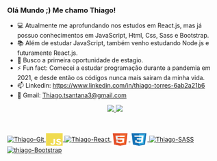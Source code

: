 ### Olá Mundo ;) Me chamo Thiago!



- 💻 Atualmente me aprofundando nos estudos em React.js, mas já possuo conhecimentos em JavaScript, Html, Css, Sass e Bootstrap.
- 📚 Além de estudar JavaScript, também venho estudando Node.js e futuramente React.js.
- 🎁 Busco a primeira oportunidade de estagio.
- ⚡ Fun fact: Comecei a estudar programação durante a pandemia em 2021, e desde então os códigos nunca mais sairam da minha vida.
- 📫 Linkedin: https://www.linkedin.com/in/thiago-torres-6ab2a21b6
- 📩 Gmail: Thiago.tsantana3@gmail.com

<div align="center">
  <a href="https://github.com/thiagO031">
  <img height="180em" src="https://github-readme-stats.vercel.app/api?username=thiagO031&show_icons=true&theme=dracula&include_all_commits=true&count_private=true"/>
  <img height="180em" src="https://github-readme-stats.vercel.app/api/top-langs/?username=thiagO031&layout=compact&langs_count=7&theme=dracula"/>
</div>
  
##
  
  <div style="display: inline_block"><br>
  
  <img align="center" alt="Thiago-Git" height="30" width="40" src="https://cdn.jsdelivr.net/gh/devicons/devicon/icons/git/git-original.svg">
<!--   <img align="center" alt="Thiago-GitHub" height="30" width="40" src="https://cdn.jsdelivr.net/gh/devicons/devicon/icons/github/github-original.svg"> -->
  <img align="center" alt="Thiago-Js" height="30" width="40" src="https://raw.githubusercontent.com/devicons/devicon/master/icons/javascript/javascript-plain.svg">  
  <img align="center" alt="Thiago-React" height="30" width="50" src="https://cdn.jsdelivr.net/gh/devicons/devicon/icons/react/react-original.svg" />
  <img align="center" alt="Thiago-HTML" height="30" width="40" src="https://raw.githubusercontent.com/devicons/devicon/master/icons/html5/html5-original.svg">
  <img align="center" alt="Thiago-CSS" height="30" width="40" src="https://raw.githubusercontent.com/devicons/devicon/master/icons/css3/css3-original.svg">
  <img align="center" alt="Thiago-SASS" height="40" width="50" src="https://cdn.jsdelivr.net/gh/devicons/devicon/icons/sass/sass-original.svg">        
  <img align="center" alt="thiago-Bootstrap" height="35" width="50" src="https://cdn.jsdelivr.net/gh/devicons/devicon/icons/bootstrap/bootstrap-original.svg">
</div>
  
